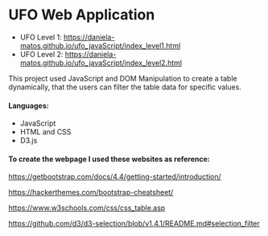 
# UFO Web Application

* UFO Level 1: https://daniela-matos.github.io/ufo_javaScript/index_level1.html
* UFO Level 2: https://daniela-matos.github.io/ufo_javaScript/index_level2.html

This project used JavaScript and DOM Manipulation to create a table dynamically, that the users can filter the table data for specific values. 

#### Languages: 

  * JavaScript
  * HTML and CSS 
  * D3.js


#### To create the webpage I used these websites as reference:

https://getbootstrap.com/docs/4.4/getting-started/introduction/

https://hackerthemes.com/bootstrap-cheatsheet/

https://www.w3schools.com/css/css_table.asp

https://github.com/d3/d3-selection/blob/v1.4.1/README.md#selection_filter







